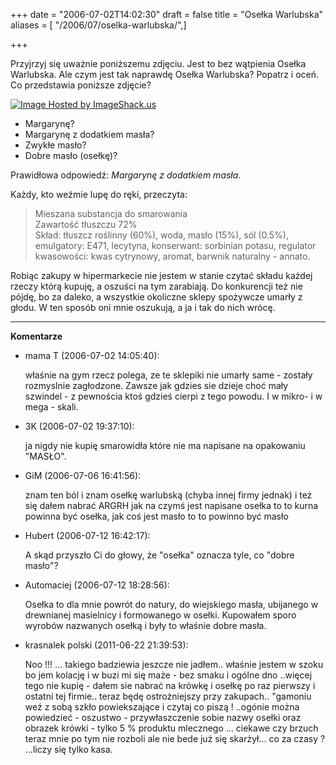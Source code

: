 +++
date = "2006-07-02T14:02:30"
draft = false
title = "Osełka Warlubska"
aliases = [ "/2006/07/oselka-warlubska/",]

+++

Przyjrzyj się uważnie poniższemu zdjęciu. Jest to bez wątpienia Osełka
Warlubska. Ale czym jest tak naprawdę Osełka Warlubska? Popatrz i oceń. Co
przedstawia poniższe zdjęcie?

[![Image Hosted by
ImageShack.us](http://img239.imageshack.us/img239/3600/img273415sp.jpg)](http://imageshack.us)

  * Margarynę?
  * Margarynę z dodatkiem masła?
  * Zwykłe masło?
  * Dobre masło (osełkę)?

Prawidłowa odpowiedź: _Margarynę z dodatkiem masła_.

Każdy, kto weźmie lupę do ręki, przeczyta:

> Mieszana substancja do smarowania  
Zawartość tłuszczu 72%  
Skład: tłuszcz roślinny (60%), woda, masło (15%), sól (0.5%), emulgatory:
E471, lecytyna, konserwant: sorbinian potasu, regulator kwasowości: kwas
cytrynowy, aromat, barwnik naturalny - annato.

Robiąc zakupy w hipermarkecie nie jestem w stanie czytać składu każdej rzeczy
którą kupuję, a oszuści na tym zarabiają. Do konkurencji też nie pójdę, bo za
daleko, a wszystkie okoliczne sklepy spożywcze umarły z głodu. W ten sposób oni
mnie oszukują, a ja i tak do nich wrócę.

----
**Komentarze**

* mama T (2006-07-02 14:05:40): <p>właśnie na gym rzecz polega, ze te sklepiki
  nie umarły same - zostały rozmyslnie zagłodzone. Zawsze jak gdzies sie dzieje
  choć mały szwindel - z pewnościa ktoś gdzieś cierpi z tego powodu. I w mikro-
  i w mega - skali.</p>
* 3K (2006-07-02 19:37:10): <p>ja nigdy nie kupię smarowidła które nie ma
  napisane na opakowaniu &quot;MASŁO&quot;.</p>
* GiM (2006-07-06 16:41:56): <p>znam ten ból i znam osełkę warlubską (chyba
  innej firmy jednak) i też się dałem nabrać ARGRH jak na czymś jest napisane
  osełka to to kurna powinna być osełka, jak coś jest masło to to powinno być
  masło</p>
* Hubert (2006-07-12 16:42:17): <p>A skąd przyszło Ci do głowy, że
  &quot;osełka&quot; oznacza tyle, co &quot;dobre masło&quot;?</p>
* Automaciej (2006-07-12 18:28:56): <p>Osełka to dla mnie powrót do natury, do
  wiejskiego masła, ubijanego w drewnianej masielnicy i formowanego w osełki.
  Kupowałem sporo wyrobów nazwanych osełką i były to właśnie dobre masła.</p>
* krasnalek polski (2011-06-22 21:39:53): <p>Noo !!! ... takiego badziewia
  jeszcze nie jadłem.. właśnie jestem w szoku bo jem kolację i w buzi mi się
  maże - bez smaku i ogólne dno ..więcej tego nie kupię - dałem sie nabrać na
  krówkę i osełkę po raz pierwszy i ostatni tej firmie.. teraz będę
  ostrożniejszy przy zakupach.. "gamoniu weź z sobą szkło powiekszające i czytaj
  co piszą ! ..ogónie można powiedzieć - oszustwo - przywłaszczenie sobie nazwy
  osełki oraz obrazek krówki - tylko 5 % produktu mlecznego ... ciekawe czy
  brzuch teraz mnie po tym nie rozboli ale nie bede już się skarżył... co za
  czasy ? ...liczy się tylko kasa.</p>
